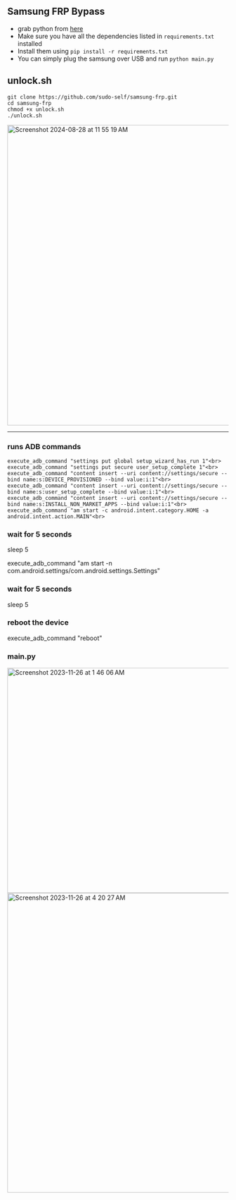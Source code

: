 ## Samsung FRP Bypass

- grab python from <a href="https://www.python.org/downloads/">here</a><br>
- Make sure you have all the dependencies listed in `requirements.txt` installed
- Install them using `pip install -r requirements.txt`
- You can simply plug the samsung over USB and run `python main.py`
  
## unlock.sh

```
git clone https://github.com/sudo-self/samsung-frp.git
cd samsung-frp
chmod +x unlock.sh
./unlock.sh
```

<img width="682" alt="Screenshot 2024-08-28 at 11 55 19 AM" src="https://github.com/user-attachments/assets/56a487d5-e974-4e7c-8e78-e74eccd9aa12"><hr>

### runs ADB commands

```
execute_adb_command "settings put global setup_wizard_has_run 1"<br>
execute_adb_command "settings put secure user_setup_complete 1"<br>
execute_adb_command "content insert --uri content://settings/secure --bind name:s:DEVICE_PROVISIONED --bind value:i:1"<br>
execute_adb_command "content insert --uri content://settings/secure --bind name:s:user_setup_complete --bind value:i:1"<br>
execute_adb_command "content insert --uri content://settings/secure --bind name:s:INSTALL_NON_MARKET_APPS --bind value:i:1"<br>
execute_adb_command "am start -c android.intent.category.HOME -a android.intent.action.MAIN"<br>
```
### wait for 5 seconds
sleep 5

execute_adb_command "am start -n com.android.settings/com.android.settings.Settings"

### wait for 5 seconds
sleep 5

### reboot the device
execute_adb_command "reboot"

### main.py

<img width="511" alt="Screenshot 2023-11-26 at 1 46 06 AM" src="https://github.com/sudo-self/samsung-frp/assets/119916323/001dfba7-4941-4d61-828c-da7c0d010f08">
<img width="680" alt="Screenshot 2023-11-26 at 4 20 27 AM" src="https://github.com/sudo-self/samsung-frp/assets/119916323/bd0c81ea-1416-4c21-bbea-c8c382589115">

